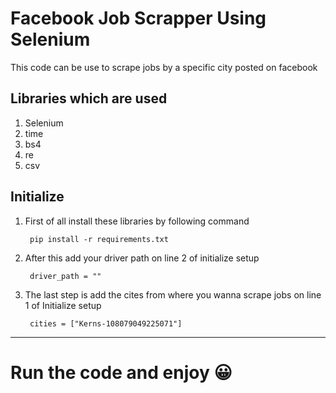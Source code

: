 # Facebook Job Scrapper Using Selenium

This code can be use to scrape jobs by a specific city posted on facebook

## Libraries which are used

1. Selenium
2. time
3. bs4
4. re
5. csv

## Initialize
1. First of all install these libraries by following command
    
        pip install -r requirements.txt

2. After this add your driver path on line 2 of initialize setup

        driver_path = ""

3. The last step is add the cites from where you wanna scrape jobs on line 1 of Initialize setup

        cities = ["Kerns-108079049225071"]

---
# Run the code and enjoy 😀